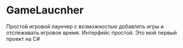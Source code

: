 # GameLaucnher
Простой игровой лаунчер с возможностью добавлять игры и отслеживать игровое время. Интерфейс простой. Это мой первый проект на C#
